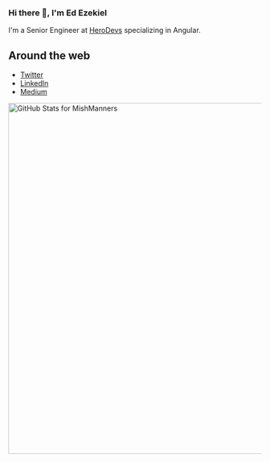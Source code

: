 ### Hi there 👋, I'm Ed Ezekiel

I'm a Senior Engineer at [HeroDevs](https://www.herodevs.com/) specializing in Angular.

## Around the web

- [Twitter](https://twitter.com/EdwardAEzekiel)
- [LinkedIn](https://www.linkedin.com/in/edezekiel/)
- [Medium](https://edezekiel.medium.com/)

<img src="https://github-readme-stats.vercel.app/api?username=edezekiel&show_icons=true&include_all_commits=true&count_private=true&theme=jolly&layout=compact" alt="GitHub Stats for MishManners" width="700">
